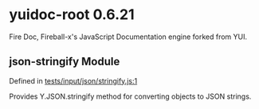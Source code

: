
# yuidoc-root 0.6.21

Fire Doc, Fireball-x&#x27;s JavaScript Documentation engine forked from YUI.


## json-stringify Module



Defined in [tests/input/json/stringify.js:1](../files/tests_input_json_stringify.js.html#l1)



Provides Y.JSON.stringify method for converting objects to JSON strings.




